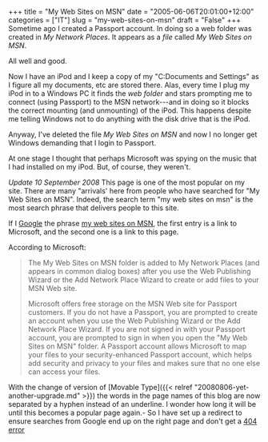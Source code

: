 +++
title = "My Web Sites on MSN"
date = "2005-06-06T20:01:00+12:00"
categories = ["IT"]
slug = "my-web-sites-on-msn"
draft = "False"
+++
Sometime ago I created a Passport account. In doing so a web folder
was created in _My Network Places_. It appears as a _file_
called _My Web Sites on MSN_.

All well and good.

Now I have an iPod and I keep a copy of my "C:Documents and
Settings" as I figure all my documents, etc are stored there. Alas, every time
I plug my iPod in to a Windows PC it finds
the _web folder_ and stars prompting me to connect (using Passport)
to the MSN network---and in doing so it
blocks the correct mounting (and unmounting) of the iPod. This
happens despite me telling Windows not to do anything with the disk
drive that is the iPod.

Anyway, I've deleted the file _My Web Sites on MSN_ and now I no
longer get Windows demanding that I login to Passport.

At one stage I thought that perhaps Microsoft was spying on the music
that I had installed on my iPod. But, of course, they weren't.

_Update 10 September 2008_
This page is one of the most popular on my site. There are many
"arrivals' here from people who have searched for "My Web Sites on MSN".
Indeed, the search term "my web sites on msn"
is the most search phrase that delivers people to this site.

If I [Google](https://www.google.co.nz/search?q=%22my+web+sites+on+MSN%22) the
phrase [my web sites on MSN](https://support.microsoft.com/kb/308412), the first
entry is a link to Microsoft, and the second one is a link to this page.

According to Microsoft:

> The My Web Sites on MSN folder is added
to My Network Places (and appears in common dialog boxes) after you
use the Web Publishing Wizard or the Add Network Place Wizard to
create or add files to your MSN Web site.
>
> Microsoft offers free storage on the MSN Web
site for Passport customers. If you do not have a Passport, you are
prompted to create an account when you use the Web Publishing
Wizard or the Add Network Place Wizard. If you are not signed in with
your Passport account, you are prompted to sign in when you open the
"My Web Sites on MSN" folder. A Passport
account allows Microsoft to map your files to your security-enhanced
Passport account, which helps add security and privacy to your files
and makes sure that no one else can access your files.


With the change of version of [Movable
Type]({{< relref "20080806-yet-another-upgrade.md" >}})
the words in the page names of this blog are now separated by a hyphen
instead of an underline. I wonder how long it will be until this
becomes a popular page again.- So I have set up a redirect to ensure
searches from Google end up on the right page and don't get a [404
error](https://www.404errorpages.com/)

